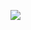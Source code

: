 ![](https://64.media.tumblr.com/2c9af876404f1969e3b61399f05f18b4/db347da221c63a19-6d/s1280x1920/c7b5f1d485df9387a6f66676eafcbb647c73cd1f.pnj)
